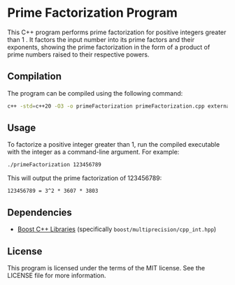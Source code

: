 # Prime Factorization Program

This C++ program performs prime factorization for positive integers greater than
1 . It factors the input number into its prime factors and their exponents,
showing the prime factorization in the form of a product of prime numbers raised
to their respective powers.

## Compilation

The program can be compiled using the following command:

```sh
c++ -std=c++20 -O3 -o primeFactorization primeFactorization.cpp external/Miller_Rabin/miller_rabin.cpp
```

## Usage

To factorize a positive integer greater than 1, run the compiled executable with the integer as a command-line argument. For example:

```sh
./primeFactorization 123456789
```

This will output the prime factorization of 123456789:

```
123456789 = 3^2 * 3607 * 3803
```

## Dependencies

- [Boost C++ Libraries](https://www.boost.org/) (specifically `boost/multiprecision/cpp_int.hpp`)

## License

This program is licensed under the terms of the MIT license. See the LICENSE file for more information.

